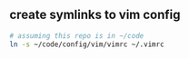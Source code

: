 ## create symlinks to vim config

```sh
# assuming this repo is in ~/code
ln -s ~/code/config/vim/vimrc ~/.vimrc
```

